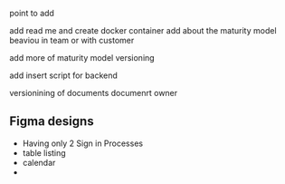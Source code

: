 
point to add

add read me and create docker container 
add about the maturity model
beaviou in team or with customer


add more of maturity model
versioning


add insert script for backend


versionining of documents
documenrt owner



## Figma designs


- Having only 2 Sign in  Processes
- table listing 
- calendar
- 